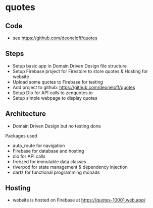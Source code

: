# quotes

## Code

- see https://github.com/deoneloff/quotes
  

## Steps

- Setup basic app in Domain Driven Design file structure
- Setup Firebase project for Firestore to store quotes & Hosting for website
- Upload some quotes to Firebase for testing
- Add project to github: https://github.com/deoneloff/quotes
- Setup Dio for API calls to zenquotes.io
- Setup simple webpage to display quotes

## Architecture

- Domain Driven Design but no testing done

Packages used

- auto_route for navigation
- Firebase for database and hosting
- dio for API calls
- freezed for immutable data classes
- riverpod for state management & dependency injection
- dartz for functional programming monads

## Hosting

- website is hosted on Firebase at https://quotes-10001.web.app/
  